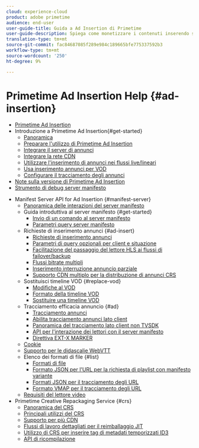 ```yaml
---
cloud: experience-cloud
product: adobe primetime
audience: end-user
user-guide-title: Guida a Ad Insertion di Primetime
user-guide-description: Spiega come monetizzare i contenuti inserendo sul server annunci dinamici mirati agli utenti e coinvolgendo il pubblico con annunci personalizzati.
translation-type: tm+mt
source-git-commit: fac84687085f289e984c189665bfe775337592b3
workflow-type: tm+mt
source-wordcount: '250'
ht-degree: 9%

---
```



# Primetime Ad Insertion Help {#ad-insertion}

+ [Primetime  Ad Insertion](home.md)
+ Introduzione a Primetime  Ad Insertion{#get-started}
   + [Panoramica](get-started-ptai.md)
   + [Preparare l&#39;utilizzo di Primetime  Ad Insertion](setup-ptai.md)
   + [Integrare il server di annunci](integrate-ad-server.md)
   + [Integrare la rete CDN](integrate-cdn.md)
   + [Utilizzare l&#39;inserimento di annunci nei flussi live/lineari](ad-insertion-live-linear-stream.md)
   + [Usa inserimento annunci per VOD](ad-insertion-vod.md)
   + [Configurare il tracciamento degli annunci](set-up-ad-tracking.md)
+ [Note sulla versione di Primetime  Ad Insertion](https://docs.adobe.com/content/help/en/primetime/release-notes/ptai/ptai-19x-release-notes.html)
+ [Strumento di debug server manifesto](manifest-server-debugging-tool.md)

<!-- + [Server Side Ad Insertion debugging dashboard](ssai-debugging-dashboard.md)-->
+ Manifest Server API for  Ad Insertion {#manifest-server}
   + [Panoramica delle interazioni del server manifesto](msapi-topics/ms-overview.md)
   + Guida introduttiva al server manifesto {#get-started}
      + [Invio di un comando al server manifesto](msapi-topics/ms-getting-started/ms-sending-cmd.md)
      + [Parametri query server manifesto](msapi-topics/ms-getting-started/ms-api-query-params.md)
   + Richieste di inserimento annunci {#ad-insert}
      + [Richieste di inserimento annunci](msapi-topics/ms-insert-ads/ms-ad-insert.md)
      + [Parametri di query opzionali per client e situazione](msapi-topics/ms-insert-ads/ms-api-query-param-situation.md)
      + [Facilitazione del passaggio del lettore HLS ai flussi di failover/backup](msapi-topics/ms-insert-ads/hls-switching-to-failover.md)
      + [Flussi bitrate multipli](msapi-topics/ms-insert-ads/ms-api-mbr-streams.md)
      + [Inserimento interruzione annuncio parziale](msapi-topics/ms-insert-ads/partial-ad-break-insetion.md)
      + [Supporto CDN multiplo per la distribuzione di annunci CRS](msapi-topics/ms-insert-ads/ms-api-multi-cdns-for-crs.md)
   + Sostituisci timeline VOD {#replace-vod}
      + [Modifiche al VOD](msapi-topics/ms-changes-vod-timeline/ms-replace-vod-timeline.md)
      + [Formato della timeline VOD](msapi-topics/ms-changes-vod-timeline/ms-api-timeline-format.md)
      + [Sostituire una timeline VOD](msapi-topics/ms-changes-vod-timeline/t-ms-replace-vod-timeline.md)
   + Tracciamento efficacia annuncio {#ad}
      + [Tracciamento annunci](msapi-topics/ms-at-effectiveness/ms-at-overview.md)
      + [Abilita tracciamento annunci lato client](msapi-topics/ms-at-effectiveness/ms-enable-client-side-ad-tracking.md)
      + [Panoramica del tracciamento lato client non TVSDK](msapi-topics/ms-at-effectiveness/notvsdk-csat-overview.md)
      + [API per l&#39;interazione dei lettori con il server manifesto](msapi-topics/ms-at-effectiveness/notvsdk-csat-ms-interface.md)
      + [Direttiva EXT-X MARKER](msapi-topics/ms-at-effectiveness/ms-api-playlists.md)
   + [Cookie](msapi-topics/ms-cookies.md)
   + [Supporto per le didascalie WebVTT](msapi-topics/ms-webvtt-captions.md)
   + Elenco dei formati di file {#list}
      + [Formati di file](msapi-topics/ms-list-file-formats/ms-api-file-formats.md)
      + [Formato JSON per l&#39;URL per la richiesta di playlist con manifesto variante](msapi-topics/ms-list-file-formats/ms-json-m3u8.md)
      + [Formati JSON per il tracciamento degli URL](msapi-topics/ms-list-file-formats/notvsdk-csat-sidecar.md)
      + [Formato VMAP per il tracciamento degli URL](msapi-topics/ms-list-file-formats/notvsdk-csat-vmap.md)
   + [Requisiti del lettore video](msapi-topics/ms-player-req.md)
+ Primetime Creative Repackaging Service {#crs}
   + [Panoramica del CRS](creative-repackaging-service/crs-overview.md)
   + [Principali utilizzi del CRS](creative-repackaging-service/jit-async-hls-conv.md)
   + [Supporto per più CDN](creative-repackaging-service/multi-cdn-supportt.md)
   + [Flussi di lavoro dettagliati per il reimballaggio JIT](creative-repackaging-service/jit-repackage.md)
   + [Utilizzo di CRS per inserire tag di metadati temporizzati ID3](creative-repackaging-service/inject-id3.md)
   + [API di ricompilazione](creative-repackaging-service/api-repackage.md)
